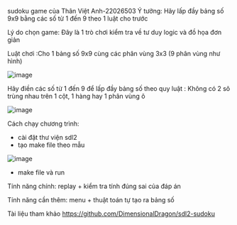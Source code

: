 sudoku game của Thân Việt Anh-22026503
Ý tưởng: Hãy lấp đầy bảng số 9x9 bằng các số từ 1 đến 9 theo 1 luật cho trước

Lý do chọn game: Đây là 1 trò chơi kiểm tra về tư duy logic và đồ họa đơn giản 

Luật chơi :Cho 1 bảng số 9x9 cùng các phân vùng 3x3 (9 phân vùng như hình)


![image](https://user-images.githubusercontent.com/124753939/234054175-24a7ae7c-bd1c-4f64-8c38-208188760040.png)

Hãy điền các số từ 1 đến 9 để lấp đầy bảng số theo quy luật : Không có 2 sô trùng nhau trên 1 cột, 1 hàng hay 1 phân vùng ô

![image](https://user-images.githubusercontent.com/124753939/234464168-d29a0ab4-26e0-4d81-a42f-9cb66ba3bacf.png)

Cách chạy chương trình:
+ cài đặt thư viện sdl2 
+ tạo make file theo mẫu 

![image](https://github.com/TVAexe/sudoku/assets/124753939/5a12721f-65cb-4664-804d-cab98d7d4169)

+ make file và run

 
 Tính năng chính: replay + kiểm tra tính đúng sai của đáp án
 
 Tính năng cần thêm: menu + thuật toán tự tạo ra bảng số 
 
 Tài liệu tham khảo https://github.com/DimensionalDragon/sdl2-sudoku 
 
 
 
 
 

